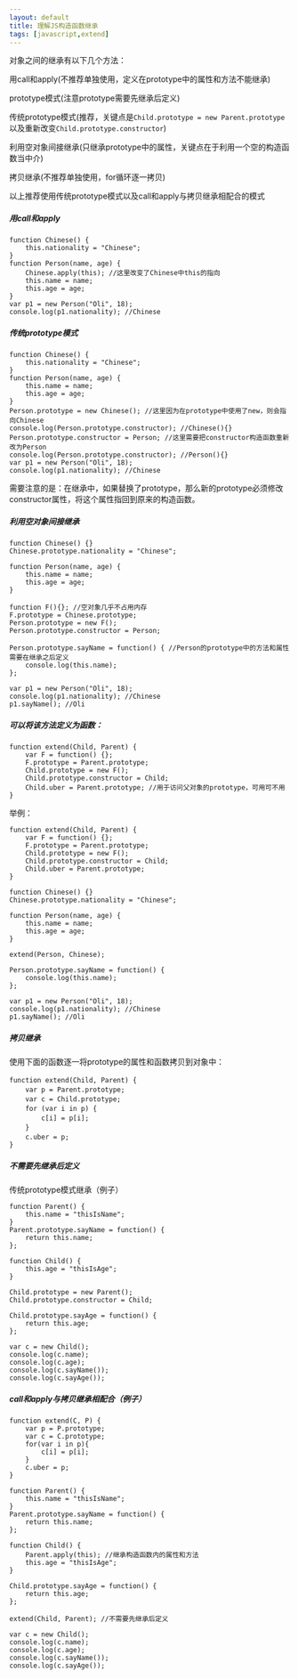 ```yaml
---
layout: default
title: 理解JS构造函数继承
tags: [javascript,extend]
---
```


对象之间的继承有以下几个方法：

用call和apply(不推荐单独使用，定义在prototype中的属性和方法不能继承)

prototype模式(注意prototype需要先继承后定义)

传统prototype模式(推荐，关键点是`Child.prototype = new Parent.prototype`以及重新改变`Child.prototype.constructor`)

利用空对象间接继承(只继承prototype中的属性，关键点在于利用一个空的构造函数当中介)

拷贝继承(不推荐单独使用，for循环逐一拷贝)

以上推荐使用传统prototype模式以及call和apply与拷贝继承相配合的模式

##### 用call和apply

    function Chinese() {
        this.nationality = "Chinese";
    }
    function Person(name, age) {
        Chinese.apply(this); //这里改变了Chinese中this的指向
        this.name = name;
        this.age = age;
    }
    var p1 = new Person("Oli", 18);
    console.log(p1.nationality); //Chinese

##### 传统prototype模式

    function Chinese() {
        this.nationality = "Chinese";
    }
    function Person(name, age) {
        this.name = name;
        this.age = age;
    }
    Person.prototype = new Chinese(); //这里因为在prototype中使用了new，则会指向Chinese
    console.log(Person.prototype.constructor); //Chinese(){}
    Person.prototype.constructor = Person; //这里需要把constructor构造函数重新改为Person
    console.log(Person.prototype.constructor); //Person(){}
    var p1 = new Person("Oli", 18);
    console.log(p1.nationality); //Chinese

需要注意的是：在继承中，如果替换了prototype，那么新的prototype必须修改constructor属性，将这个属性指回到原来的构造函数。

##### 利用空对象间接继承

    function Chinese() {}
    Chinese.prototype.nationality = "Chinese";

    function Person(name, age) {
        this.name = name;
        this.age = age;
    }

    function F(){}; //空对象几乎不占用内存
    F.prototype = Chinese.prototype;
    Person.prototype = new F();
    Person.prototype.constructor = Person;

    Person.prototype.sayName = function() { //Person的prototype中的方法和属性需要在继承之后定义
        console.log(this.name);
    };

    var p1 = new Person("Oli", 18);
    console.log(p1.nationality); //Chinese
    p1.sayName(); //Oli

##### 可以将该方法定义为函数：

    function extend(Child, Parent) {
        var F = function() {};
        F.prototype = Parent.prototype;
        Child.prototype = new F();
        Child.prototype.constructor = Child;
        Child.uber = Parent.prototype; //用于访问父对象的prototype，可用可不用
    }

举例：

    function extend(Child, Parent) {
        var F = function() {};
        F.prototype = Parent.prototype;
        Child.prototype = new F();
        Child.prototype.constructor = Child;
        Child.uber = Parent.prototype;
    }

    function Chinese() {}
    Chinese.prototype.nationality = "Chinese";

    function Person(name, age) {
        this.name = name;
        this.age = age;
    }

    extend(Person, Chinese);

    Person.prototype.sayName = function() {
        console.log(this.name);
    };

    var p1 = new Person("Oli", 18);
    console.log(p1.nationality); //Chinese
    p1.sayName(); //Oli

##### 拷贝继承

使用下面的函数逐一将prototype的属性和函数拷贝到对象中：

    function extend(Child, Parent) {　　　　
        var p = Parent.prototype;　　　　
        var c = Child.prototype;　　　　
        for (var i in p) {　　　　　　
            c[i] = p[i];　　　　　　
        }　　　　
        c.uber = p;　　
    }

##### 不需要先继承后定义

传统prototype模式继承（例子）

    function Parent() {
        this.name = "thisIsName";
    }
    Parent.prototype.sayName = function() {
        return this.name;
    };

    function Child() {
        this.age = "thisIsAge";
    }

    Child.prototype = new Parent();
    Child.prototype.constructor = Child;

    Child.prototype.sayAge = function() {
        return this.age;
    };

    var c = new Child();
    console.log(c.name);
    console.log(c.age);
    console.log(c.sayName());
    console.log(c.sayAge());


##### call和apply与拷贝继承相配合（例子）

    function extend(C, P) {
        var p = P.prototype;
        var c = C.prototype;
        for(var i in p){
            c[i] = p[i];
        }
        c.uber = p;
    }

    function Parent() {
        this.name = "thisIsName";
    }
    Parent.prototype.sayName = function() {
        return this.name;
    };

    function Child() {
        Parent.apply(this); //继承构造函数内的属性和方法
        this.age = "thisIsAge";
    }

    Child.prototype.sayAge = function() {
        return this.age;
    };

    extend(Child, Parent); //不需要先继承后定义

    var c = new Child();
    console.log(c.name);
    console.log(c.age);
    console.log(c.sayName());
    console.log(c.sayAge());




